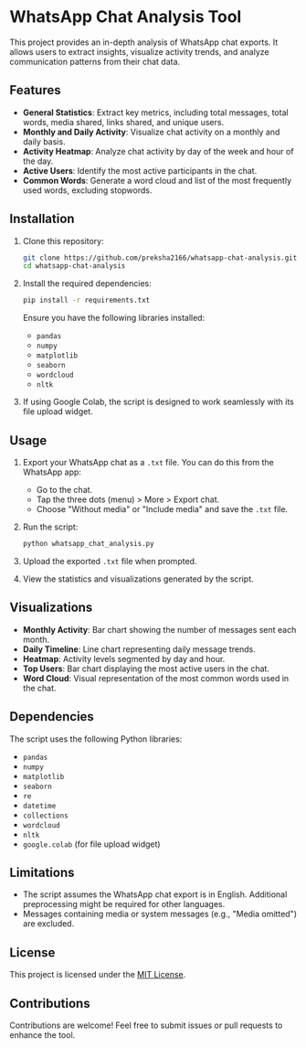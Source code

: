 # WhatsApp Chat Analysis Tool

This project provides an in-depth analysis of WhatsApp chat exports. It allows users to extract insights, visualize activity trends, and analyze communication patterns from their chat data.

## Features

- **General Statistics**: Extract key metrics, including total messages, total words, media shared, links shared, and unique users.
- **Monthly and Daily Activity**: Visualize chat activity on a monthly and daily basis.
- **Activity Heatmap**: Analyze chat activity by day of the week and hour of the day.
- **Active Users**: Identify the most active participants in the chat.
- **Common Words**: Generate a word cloud and list of the most frequently used words, excluding stopwords.

## Installation

1. Clone this repository:
   ```bash
   git clone https://github.com/preksha2166/whatsapp-chat-analysis.git
   cd whatsapp-chat-analysis
   ```

2. Install the required dependencies:
   ```bash
   pip install -r requirements.txt
   ```

   Ensure you have the following libraries installed:
   - `pandas`
   - `numpy`
   - `matplotlib`
   - `seaborn`
   - `wordcloud`
   - `nltk`

3. If using Google Colab, the script is designed to work seamlessly with its file upload widget.

## Usage

1. Export your WhatsApp chat as a `.txt` file. You can do this from the WhatsApp app:
   - Go to the chat.
   - Tap the three dots (menu) > More > Export chat.
   - Choose "Without media" or "Include media" and save the `.txt` file.

2. Run the script:
   ```bash
   python whatsapp_chat_analysis.py
   ```

3. Upload the exported `.txt` file when prompted.

4. View the statistics and visualizations generated by the script.

## Visualizations

- **Monthly Activity**: Bar chart showing the number of messages sent each month.
- **Daily Timeline**: Line chart representing daily message trends.
- **Heatmap**: Activity levels segmented by day and hour.
- **Top Users**: Bar chart displaying the most active users in the chat.
- **Word Cloud**: Visual representation of the most common words used in the chat.

## Dependencies

The script uses the following Python libraries:
- `pandas`
- `numpy`
- `matplotlib`
- `seaborn`
- `re`
- `datetime`
- `collections`
- `wordcloud`
- `nltk`
- `google.colab` (for file upload widget)

## Limitations

- The script assumes the WhatsApp chat export is in English. Additional preprocessing might be required for other languages.
- Messages containing media or system messages (e.g., "Media omitted") are excluded.

## License

This project is licensed under the [MIT License](LICENSE).

## Contributions

Contributions are welcome! Feel free to submit issues or pull requests to enhance the tool.

